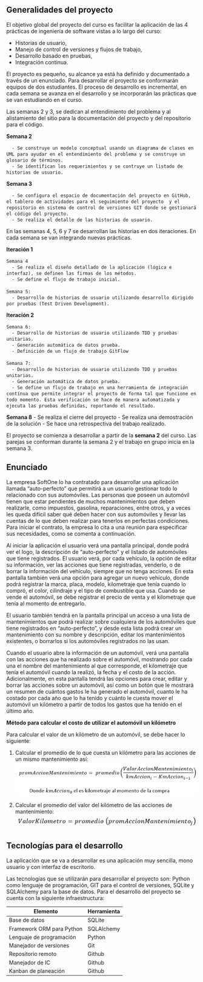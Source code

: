 ## Generalidades del proyecto

El objetivo global del proyecto del curso es facilitar la aplicación de las 4 prácticas de ingeniería de software vistas a lo largo del curso: 
* Historias de usuario, 
* Manejo de control de versiones y flujos de trabajo, 
* Desarrollo basado en pruebas,
* Integración continua. 

El proyecto es pequeño, su alcance ya está ha definido y documentado a través de un enunciado. Para desarrollar el proyecto se conformarán equipos de dos estudiantes. El proceso de desarrollo es incremental, en cada semana se avanza en el desarrollo y se incorporarán las prácticas que se van estudiando en el curso.

Las semanas 2 y 3, se dedican al entendimiento del problema y al alistamiento del sitio para la documentación del proyecto y del repositorio para el código.

**Semana 2**

      - Se construye un modelo conceptual usando un diagrama de clases en UML para ayudar en el entendimiento del problema y se construye un glosario de términos.
      - Se identifican los requerimientos y se contruye un listado de historias de usuario.
  
**Semana 3**

      - Se configura el espacio de documentación del proyecto en GitHub, el tablero de actividades para el seguimiento del proyecto  y el repositorio en sistema de control de versiones GIT donde se gestionará el código del proyecto.
      - Se realiza el detalle de las historias de usuario.
  
En las semanas 4, 5, 6 y 7 se desarrollan las historias en dos iteraciones. En cada semana se van integrando nuevas prácticas.

**Iteración 1** 
  
    Semana 4
      - Se realiza el diseño detallado de la aplicación (lógica e interfaz), se definen las firmas de los métodos. 
      - Se define el flujo de trabajo inicial.
  
    Semana 5:
      - Desarrollo de historias de usuario utilizando desarrollo dirigido por pruebas (Test Driven Development).

**Iteración 2**

    Semana 6:
      - Desarrollo de historias de usuario utilizando TDD y pruebas unitarias.
      - Generación automática de datos prueba.
      - Definición de un flujo de trabajo GitFlow
  
    Semana 7:  
      - Desarrollo de historias de usuario utilizando TDD y pruebas unitarias.
      - Generación automática de datos prueba.
      - Se define un flujo de trabajo en una herramienta de integración contínua que permite integrar el proyecto de forma tal que funcione en todo momento. Esta verificación se hace de manera automatizada y ejecuta las pruebas definidas, reportando el resultado.


**Semana 8**
      - Se realiza el cierre del proyecto
      - Se realiza una demostración de la solución
      - Se hace una retrospectiva del trabajo realizado. 


El proyecto se comienza a desarrollar a partir de la **semana 2** del curso. Las parejas se conforman durante la semana 2 y el trabajo en grupo inicia en la semana 3.


## Enunciado

La empresa SoftOne lo ha contratado para desarrollar una aplicación llamada “auto-perfecto” que permitirá a un usuario gestionar todo lo relacionado con sus automóviles. Las personas que poseen un automóvil tienen que estar pendientes de muchos mantenimientos que deben realizarle, como impuestos, gasolina, reparaciones, entre otros, y a veces les queda difícil saber qué deben hacer con sus automóviles y llevar las cuentas de lo que deben realizar para tenerlos en perfectas condiciones. Para iniciar el contrato, la empresa lo cita a una reunión para especificar sus necesidades, como se comenta a continuación.

Al iniciar la aplicación el usuario verá una pantalla principal, donde podrá ver el logo, la descripción de “auto-perfecto” y el listado de automóviles que tiene registrados. El usuario verá, por cada vehículo, la opción de editar su información, ver las acciones que tiene registradas, venderlo, o de borrar la información del vehículo, siempre que no tenga acciones. En esta pantalla también verá una opción para agregar un nuevo vehículo, donde podrá registrar la marca, placa, modelo, kilometraje que tenía cuando lo compró, el color, cilindraje y el tipo de combustible que usa. Cuando se vende el automóvil, se debe registrar el precio de venta y el kilometraje que tenía al momento de entregarlo.

El usuario también tendrá en la pantalla principal un acceso a una lista de mantenimientos que podrá realizar sobre cualquiera de los automóviles que tiene registrados en “auto-perfecto”, y desde esta lista podrá crear un mantenimiento con su nombre y descripción, editar los mantenimientos existentes, o borrarlos si los automóviles registrados no las usan.

Cuando el usuario abre la información de un automóvil, verá una pantalla con las acciones que ha realizado sobre el automóvil, mostrando por cada una el nombre del mantenimiento al que corresponde, el kilometraje que tenía el automóvil cuando la realizó, la fecha y el costo de la acción. Adicionalmente, en esta pantalla tendrá las opciones para crear, editar y borrar las acciones sobre un automóvil, así como un botón que le mostrará un resumen de cuántos gastos le ha generado el automóvil, cuanto le ha costado por cada año que lo ha tenido y cuánto le cuesta mover el automóvil un kilómetro a partir de todos los gastos que ha tenido en el último año.


**Método para calcular el costo de utilizar el automóvil un kilómetro**

Para calcular el valor de un kilómetro de un automóvil, se debe hacer lo siguiente:

1.	Calcular el promedio de lo que cuesta un kilómetro para las acciones de un mismo mantenimiento así:
![](assets/images/proyecto/autoperfecto/formula_mantenimientos.png)

2.	Calcular el promedio del valor del kilómetro de las acciones de mantenimiento:
![](assets/images/proyecto/autoperfecto/formula_kilometro.png)

## Tecnologías para el desarrollo 

La aplicación que se va a desarrollar es una aplicación muy sencilla, mono usuario y con interfaz de escritorio. 

Las tecnologías que se utilizarán para desarrollar el proyecto son: Python como lenguaje de programación, GIT para el control de versiones, SQLite y SQLAlchemy para la base de datos. Para el desarrollo del proyecto se cuenta con la siguiente infraestructura:


| Elemento                  | Herramienta |
| ------------------------- | ----------- |
| Base de datos             | SQLite     |
| Framework ORM para Python | SQLAlchemy  |
| Lenguaje de programación  | Python      |
| Manejador de versiones    | Git         |
| Repositorio remoto        | Github      |
| Manejador de IC           | Github      |
| Kanban de planeación      | Github      |


